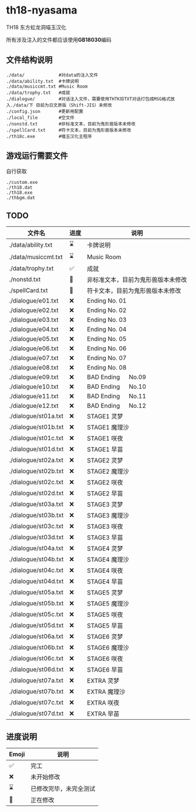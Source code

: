 # th18-nyasama

TH18 东方虹龙洞喵玉汉化

所有涉及注入的文件都应该使用**GB18030**编码

## 文件结构说明

```
./data/             #对data的注入文件
./data/ability.txt  #卡牌说明
./data/musiccmt.txt #Music Room
./data/trophy.txt   #成就
./dialogue/         #对话注入文件，需要使用THTK将TXT对话打包成MSG格式放入./data/下 目前为日文原版（Shift-JIS）未修改
./config.json       #更新用配置
./local_file        #空文件
./nonstd.txt        #非标准文本，目前为鬼形兽版本未修改
./spellCard.txt     #符卡文本，目前为鬼形兽版本未修改
./th18c.exe         #喵玉汉化主程序
```

## 游戏运行需要文件

自行获取

```
./custom.exe
./th18.dat
./th18.exe
./thbgm.dat
```

## TODO

| 文件名               | 进度 | 说明                               |
| -------------------- | ---- | ---------------------------------- |
| ./data/ability.txt   | ⌛   | 卡牌说明                           |
| ./data/musiccmt.txt  | ⌛   | Music Room                         |
| ./data/trophy.txt    | ✅   | 成就                               |
| ./nonstd.txt         | 🚧   | 非标准文本，目前为鬼形兽版本未修改 |
| ./spellCard.txt      | 🚧   | 符卡文本，目前为鬼形兽版本未修改   |
| ./dialogue/e01.txt   | ❌   | Ending No. 01                      |
| ./dialogue/e02.txt   | ❌   | Ending No. 02                      |
| ./dialogue/e03.txt   | ❌   | Ending No. 03                      |
| ./dialogue/e04.txt   | ❌   | Ending No. 04                      |
| ./dialogue/e05.txt   | ❌   | Ending No. 05                      |
| ./dialogue/e06.txt   | ❌   | Ending No. 06                      |
| ./dialogue/e07.txt   | ❌   | Ending No. 07                      |
| ./dialogue/e08.txt   | ❌   | Ending No. 08                      |
| ./dialogue/e09.txt   | ❌   | BAD Ending 　 No.09                |
| ./dialogue/e10.txt   | ❌   | BAD Ending 　 No.10                |
| ./dialogue/e11.txt   | ❌   | BAD Ending 　 No.11                |
| ./dialogue/e12.txt   | ❌   | BAD Ending 　 No.12                |
| ./dialogue/st01a.txt | ❌   | STAGE1 灵梦                        |
| ./dialogue/st01b.txt | ❌   | STAGE1 魔理沙                      |
| ./dialogue/st01c.txt | ❌   | STAGE1 咲夜                        |
| ./dialogue/st01d.txt | ❌   | STAGE1 早苗                        |
| ./dialogue/st02a.txt | ❌   | STAGE2 灵梦                        |
| ./dialogue/st02b.txt | ❌   | STAGE2 魔理沙                      |
| ./dialogue/st02c.txt | ❌   | STAGE2 咲夜                        |
| ./dialogue/st02d.txt | ❌   | STAGE2 早苗                        |
| ./dialogue/st03a.txt | ❌   | STAGE3 灵梦                        |
| ./dialogue/st03b.txt | ❌   | STAGE3 魔理沙                      |
| ./dialogue/st03c.txt | ❌   | STAGE3 咲夜                        |
| ./dialogue/st03d.txt | ❌   | STAGE3 早苗                        |
| ./dialogue/st04a.txt | ❌   | STAGE4 灵梦                        |
| ./dialogue/st04b.txt | ❌   | STAGE4 魔理沙                      |
| ./dialogue/st04c.txt | ❌   | STAGE4 咲夜                        |
| ./dialogue/st04d.txt | ❌   | STAGE4 早苗                        |
| ./dialogue/st05a.txt | ❌   | STAGE5 灵梦                        |
| ./dialogue/st05b.txt | ❌   | STAGE5 魔理沙                      |
| ./dialogue/st05c.txt | ❌   | STAGE5 咲夜                        |
| ./dialogue/st05d.txt | ❌   | STAGE5 早苗                        |
| ./dialogue/st06a.txt | ❌   | STAGE6 灵梦                        |
| ./dialogue/st06b.txt | ❌   | STAGE6 魔理沙                      |
| ./dialogue/st06c.txt | ❌   | STAGE6 咲夜                        |
| ./dialogue/st06d.txt | ❌   | STAGE6 早苗                        |
| ./dialogue/st07a.txt | ❌   | EXTRA 灵梦                         |
| ./dialogue/st07b.txt | ❌   | EXTRA 魔理沙                       |
| ./dialogue/st07c.txt | ❌   | EXTRA 咲夜                         |
| ./dialogue/st07d.txt | ❌   | EXTRA 早苗                         |

## 进度说明

| Emoji | 说明                   |
| ----- | ---------------------- |
| ✅    | 完工                   |
| ❌    | 未开始修改             |
| ⌛    | 已修改完毕，未完全测试 |
| 🚧    | 正在修改               |
